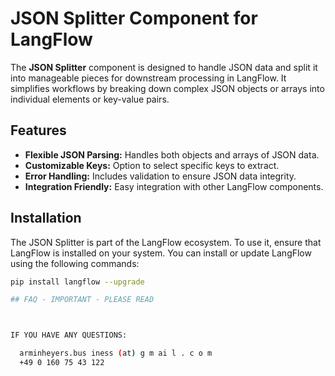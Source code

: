 # JSON Splitter Component for LangFlow

The **JSON Splitter** component is designed to handle JSON data and split it into manageable pieces for downstream processing in LangFlow. It simplifies workflows by breaking down complex JSON objects or arrays into individual elements or key-value pairs.

## Features

- **Flexible JSON Parsing:** Handles both objects and arrays of JSON data.
- **Customizable Keys:** Option to select specific keys to extract.
- **Error Handling:** Includes validation to ensure JSON data integrity.
- **Integration Friendly:** Easy integration with other LangFlow components.

## Installation

The JSON Splitter is part of the LangFlow ecosystem. To use it, ensure that LangFlow is installed on your system. You can install or update LangFlow using the following commands:

```bash
pip install langflow --upgrade

## FAQ - IMPORTANT - PLEASE READ



IF YOU HAVE ANY QUESTIONS:

  arminheyers.bus iness (at) g m ai l . c o m
  +49 0 160 75 43 122
